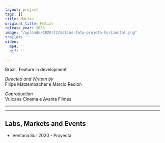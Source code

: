 ```yaml
---
layout: project
tags: []
title: Matias
original_title: Matias
release_year: 2026
image: "/uploads/2020/12/matias-foto-projeto-horizontal.png"
trailer: ''
video:
  mp4: ''
  gif: ''

---
```

Brazil, Feature in development

_Directed and Writetn by_  
Filipe Matzembacher e Marcio Reolon

_Coproduction_  
Vulcana Cinema e Avante Filmes

***

***

## Labs, Markets and Events

* Ventana Sur 2020 - Proyecta